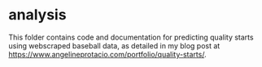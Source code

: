# analysis

This folder contains code and documentation for predicting quality starts using webscraped baseball data, as detailed in my blog post at https://www.angelineprotacio.com/portfolio/quality-starts/.
